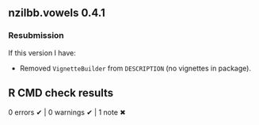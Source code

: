 ## nzilbb.vowels 0.4.1

### Resubmission

If this version I have: 
* Removed `VignetteBuilder` from `DESCRIPTION` (no vignettes in package).

## R CMD check results

0 errors ✔ | 0 warnings ✔ | 1 note ✖


